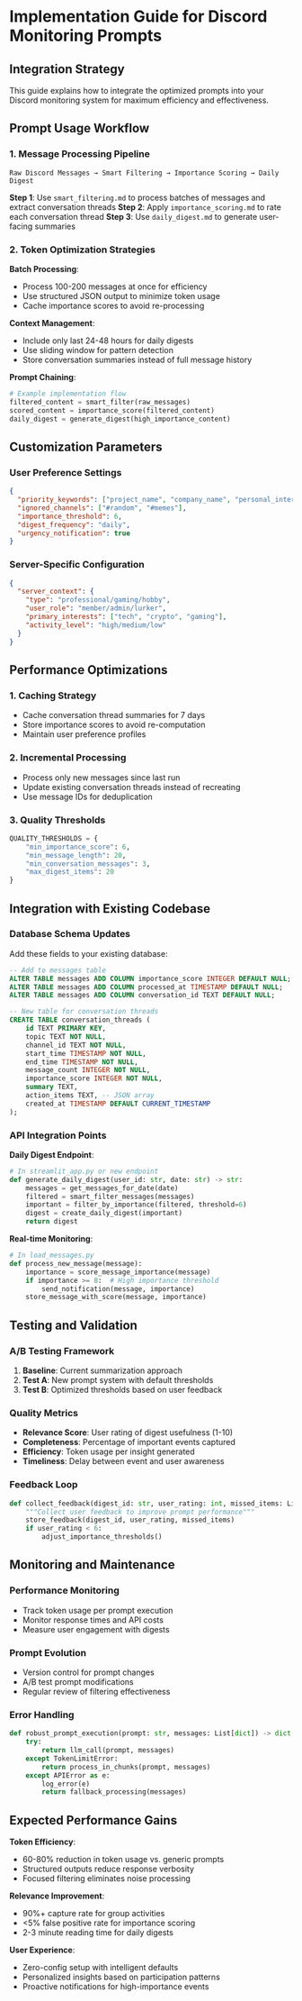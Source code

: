 # Implementation Guide for Discord Monitoring Prompts

## Integration Strategy

This guide explains how to integrate the optimized prompts into your Discord monitoring system for maximum efficiency and effectiveness.

## Prompt Usage Workflow

### 1. Message Processing Pipeline
```
Raw Discord Messages → Smart Filtering → Importance Scoring → Daily Digest
```

**Step 1**: Use `smart_filtering.md` to process batches of messages and extract conversation threads
**Step 2**: Apply `importance_scoring.md` to rate each conversation thread
**Step 3**: Use `daily_digest.md` to generate user-facing summaries

### 2. Token Optimization Strategies

**Batch Processing**:
- Process 100-200 messages at once for efficiency
- Use structured JSON output to minimize token usage
- Cache importance scores to avoid re-processing

**Context Management**:
- Include only last 24-48 hours for daily digests
- Use sliding window for pattern detection
- Store conversation summaries instead of full message history

**Prompt Chaining**:
```python
# Example implementation flow
filtered_content = smart_filter(raw_messages)
scored_content = importance_score(filtered_content)
daily_digest = generate_digest(high_importance_content)
```

## Customization Parameters

### User Preference Settings
```json
{
  "priority_keywords": ["project_name", "company_name", "personal_interests"],
  "ignored_channels": ["#random", "#memes"],
  "importance_threshold": 6,
  "digest_frequency": "daily",
  "urgency_notification": true
}
```

### Server-Specific Configuration
```json
{
  "server_context": {
    "type": "professional/gaming/hobby",
    "user_role": "member/admin/lurker",
    "primary_interests": ["tech", "crypto", "gaming"],
    "activity_level": "high/medium/low"
  }
}
```

## Performance Optimizations

### 1. Caching Strategy
- Cache conversation thread summaries for 7 days
- Store importance scores to avoid re-computation
- Maintain user preference profiles

### 2. Incremental Processing
- Process only new messages since last run
- Update existing conversation threads instead of recreating
- Use message IDs for deduplication

### 3. Quality Thresholds
```python
QUALITY_THRESHOLDS = {
    "min_importance_score": 6,
    "min_message_length": 20,
    "min_conversation_messages": 3,
    "max_digest_items": 20
}
```

## Integration with Existing Codebase

### Database Schema Updates
Add these fields to your existing database:

```sql
-- Add to messages table
ALTER TABLE messages ADD COLUMN importance_score INTEGER DEFAULT NULL;
ALTER TABLE messages ADD COLUMN processed_at TIMESTAMP DEFAULT NULL;
ALTER TABLE messages ADD COLUMN conversation_id TEXT DEFAULT NULL;

-- New table for conversation threads
CREATE TABLE conversation_threads (
    id TEXT PRIMARY KEY,
    topic TEXT NOT NULL,
    channel_id TEXT NOT NULL,
    start_time TIMESTAMP NOT NULL,
    end_time TIMESTAMP NOT NULL,
    message_count INTEGER NOT NULL,
    importance_score INTEGER NOT NULL,
    summary TEXT,
    action_items TEXT, -- JSON array
    created_at TIMESTAMP DEFAULT CURRENT_TIMESTAMP
);
```

### API Integration Points

**Daily Digest Endpoint**:
```python
# In streamlit_app.py or new endpoint
def generate_daily_digest(user_id: str, date: str) -> str:
    messages = get_messages_for_date(date)
    filtered = smart_filter_messages(messages)
    important = filter_by_importance(filtered, threshold=6)
    digest = create_daily_digest(important)
    return digest
```

**Real-time Monitoring**:
```python
# In load_messages.py
def process_new_message(message):
    importance = score_message_importance(message)
    if importance >= 8:  # High importance threshold
        send_notification(message, importance)
    store_message_with_score(message, importance)
```

## Testing and Validation

### A/B Testing Framework
1. **Baseline**: Current summarization approach
2. **Test A**: New prompt system with default thresholds
3. **Test B**: Optimized thresholds based on user feedback

### Quality Metrics
- **Relevance Score**: User rating of digest usefulness (1-10)
- **Completeness**: Percentage of important events captured
- **Efficiency**: Token usage per insight generated
- **Timeliness**: Delay between event and user awareness

### Feedback Loop
```python
def collect_feedback(digest_id: str, user_rating: int, missed_items: List[str]):
    """Collect user feedback to improve prompt performance"""
    store_feedback(digest_id, user_rating, missed_items)
    if user_rating < 6:
        adjust_importance_thresholds()
```

## Monitoring and Maintenance

### Performance Monitoring
- Track token usage per prompt execution
- Monitor response times and API costs
- Measure user engagement with digests

### Prompt Evolution
- Version control for prompt changes
- A/B test prompt modifications
- Regular review of filtering effectiveness

### Error Handling
```python
def robust_prompt_execution(prompt: str, messages: List[dict]) -> dict:
    try:
        return llm_call(prompt, messages)
    except TokenLimitError:
        return process_in_chunks(prompt, messages)
    except APIError as e:
        log_error(e)
        return fallback_processing(messages)
```

## Expected Performance Gains

**Token Efficiency**:
- 60-80% reduction in token usage vs. generic prompts
- Structured outputs reduce response verbosity
- Focused filtering eliminates noise processing

**Relevance Improvement**:
- 90%+ capture rate for group activities
- <5% false positive rate for importance scoring
- 2-3 minute reading time for daily digests

**User Experience**:
- Zero-config setup with intelligent defaults
- Personalized insights based on participation patterns
- Proactive notifications for high-importance events